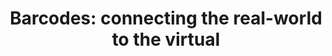 ---
title: 'Barcodes: connecting the real-world to the virtual'
authors:
- brian-suda
layout: article
---
